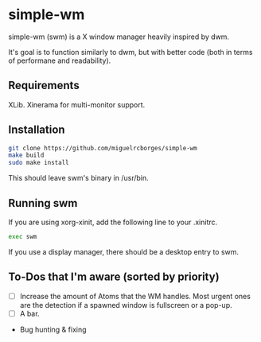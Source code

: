 # simple-wm 

simple-wm (swm) is a X window manager heavily inspired by dwm.

It's goal is to function similarly to dwm, but with better code
(both in terms of performane and readability).


## Requirements

XLib. Xinerama for multi-monitor support.


## Installation

```sh
git clone https://github.com/miguelrcborges/simple-wm
make build
sudo make install
```

This should leave swm's binary in /usr/bin.


## Running swm

If you are using xorg-xinit, add the following line to your .xinitrc.

```sh
exec swm
```

If you use a display manager, there should be a desktop entry to swm.


## To-Dos that I'm aware (sorted by priority)

- [ ] Increase the amount of Atoms that the WM handles. Most urgent ones are the detection if a spawned window is fullscreen or a pop-up.
- [ ] A bar.
- Bug hunting & fixing

